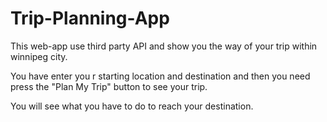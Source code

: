 # Trip-Planning-App

This web-app use third party API and show you the way of your trip within winnipeg city.

You have enter you r starting location and destination and then you need press the "Plan My Trip" button to see your trip.

You will see what you have to do to reach your destination.

